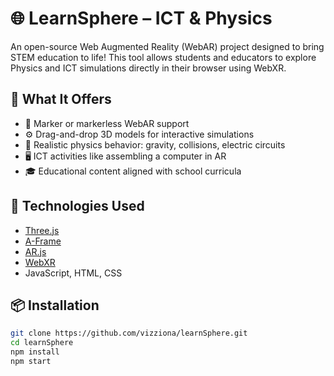 # 🌐 LearnSphere – ICT & Physics

An open-source Web Augmented Reality (WebAR) project designed to bring STEM education to life! This tool allows students and educators to explore Physics and ICT simulations directly in their browser using WebXR.

## 🔬 What It Offers
- 📱 Marker or markerless WebAR support
- ⚙️ Drag-and-drop 3D models for interactive simulations
- 🧲 Realistic physics behavior: gravity, collisions, electric circuits
- 🖥️ ICT activities like assembling a computer in AR
- 🎓 Educational content aligned with school curricula

## 🌟 Technologies Used
- [Three.js](https://threejs.org/)
- [A-Frame](https://aframe.io/)
- [AR.js](https://github.com/AR-js-org/AR.js)
- [WebXR](https://immersive-web.github.io/webxr/)
- JavaScript, HTML, CSS

## 📦 Installation

```bash
git clone https://github.com/vizziona/learnSphere.git
cd learnSphere
npm install
npm start

